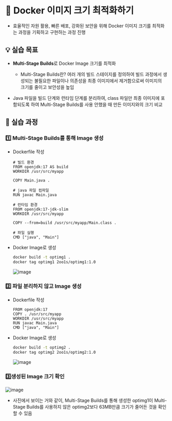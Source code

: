 # 🔮 Docker 이미지 크기 최적화하기

- 효율적인 자원 활용, 빠른 배포, 강화된 보안을 위해 Docker 이미지 크기를 최적화는 과정을 기획하고 구현하는 과정 진행

## 💡 실습 목표

- <b>Multi-Stage Builds</b>로 Docker Image 크기를 최적화

  - Multi-Stage Builds란? 여러 개의 빌드 스테이지를 정의하여 빌드 과정에서 생성되는 불필요한 파일이나 의존성을 최종 이미지에서 제거함으로써 이미지의 크기를 줄이고 보안성을 높임

- Java 파일을 빌드 단계와 런타임 단계를 분리하여, class 파일만 최종 이미지에 포함되도록 하여 Multi-Stage Builds를 사용 안했을 때 만든 이미지와의 크기 비교

## 🧾 실습 과정

### 1️⃣ Multi-Stage Builds를 통해 Image 생성

- Dockerfile 작성

  ```Docker
  # 빌드 환경
  FROM openjdk:17 AS build
  WORKDIR /usr/src/myapp

  COPY Main.java .

  # java 파일 컴파일
  RUN javac Main.java

  # 런타임 환경
  FROM openjdk:17-jdk-slim
  WORKDIR /usr/src/myapp

  COPY --from=build /usr/src/myapp/Main.class .

  # 파일 실행
  CMD ["java", "Main"]
  ```

- Docker Image로 생성

  ```bash
  docker build -t optimg1 .
  docker tag optimg1 2oo1s/optimg1:1.0
  ```

  ![image](https://github.com/user-attachments/assets/021b8f23-6c82-4cbb-8173-93e5b322bc03)

### 2️⃣ 파일 분리하지 않고 Image 생성

- Dockerfile 작성

  ```Docker
  FROM openjdk:17
  COPY . /usr/src/myapp
  WORKDIR /usr/src/myapp
  RUN javac Main.java
  CMD ["java", "Main"]
  ```

- Docker Image로 생성

  ```bash
  docker build -t optimg2 .
  docker tag optimg2 2oo1s/optimg2:1.0
  ```
  ![image](https://github.com/user-attachments/assets/551776d3-d9b0-4c46-9e10-35bf83822056)

### 3️⃣생성된 Image 크기 확인

  ![image](https://github.com/user-attachments/assets/39a8cfbd-7449-4c9e-ac6c-24d87e1abae7)

  - 사진에서 보이는 거와 같이, Multi-Stage Builds를 통해 생성한 optimg1이 Multi-Stage Builds를 사용하지 않은 optimg2보다 63MB만큼 크기가 줄어든 것을 확인할 수 있음
